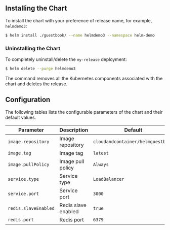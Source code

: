 ## Installing the Chart

To install the chart with your preference of release name, for example, `helmdemo3`:

```bash
$ helm install ./guestbook/ --name helmdemo3 --namespace helm-demo
```

### Uninstalling the Chart

To completely uninstall/delete the `my-release` deployment:

```bash
$ helm delete --purge helmdemo3
```

The command removes all the Kubernetes components associated with the chart and deletes the release.

## Configuration

The following tables lists the configurable parameters of the chart and their default values.

| Parameter                  | Description                                     | Default                                                    |
| -----------------------    | ---------------------------------------------   | ---------------------------------------------------------- |
| `image.repository`         | Image repository                                | `cloudandcontainer/helmguestbook`                                         |
| `image.tag`                | Image tag                                       | `latest`                                                       |
| `image.pullPolicy`         | Image pull policy                               | `Always`                                                   |
| `service.type`             | Service type                                    | `LoadBalancer`                                             |
| `service.port`             | Service port                                    | `3000`                                                     |
| `redis.slaveEnabled`       | Redis slave enabled                             | `true`                                                     |
| `redis.port`               | Redis port                                      | `6379`                                                     |

